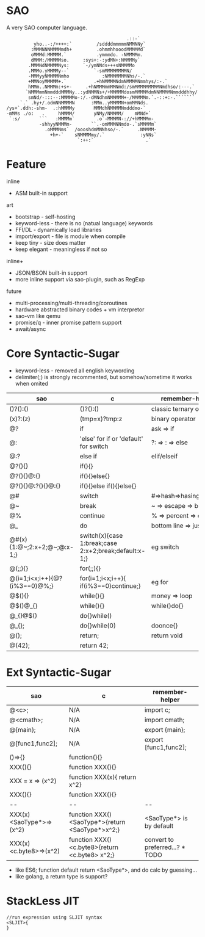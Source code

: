 # SAO

A very SAO computer language.

```
                                            .::-`                          
          yho..-:/++++:`         /sddddmmmmmNMMNNy`                        
         :MMMNNNMMMMmdh+         .ohmmhhooodMMMMMd`                        
         oMMMd:MMMMM.`           .ymmmdo. -NMMMMm.                         
         dMMM:/MMMMMso.     :sys+:-:ydMN+:NMMMMy`                          
        .MMMNdNMMMMNys:     `-/ymNNds+++sNMMMMo                            
        .MMMo.yMMMMy--`         `-smMMMMMMMMN/                             
        -MMMyyNMMMMNmho            :NMMMMMMMNhs/-.`                        
        +MMNoyMMMMM+.`          .+hNMMMMNdmNMMMMNmmhys/:-.`                
        hMMm..NMMMm:+s+-     .+hNMMMmmMMNmd:/smMMMMMMMMMNmdhso/:---.`      
       `NMMMmmNmmdddMMMNy..:ydNMMNs+/+MMMMMdosmMMMMMdmNNMMMMNmmdddhhy/     
        smNd/-:::--:MMMMMo-:/.-dMNdhmNMMMMM+-/MMMMMm.`.-::+:-.```````      
     `.` .hy+/.odmNNMMMMN      :MMm..yMMMMN+omMMNds.                       
/ys+`.ddh:-shm-  .:hMMMMy       MMMdhNMMMMNmdddmo-`                        
-mMMs ./o:   .     hMMMM/       yNMy/NMMMM/    mMNd+`                      
 `:s/       ```   :MMMMm`        .o`-MMMMN-://+hMMMMm-                     
            -shhyyNMMMm-       ``.-omMMMNNmdo-.`sMMMMm`                    
              .oMMMNms`  /oooshdmMNNhso/-.`     .NMMMM-                    
                +h+-`    sNMMMMmy/.`             :yNNs`                    
                          `:++:`                   .`                      
```

# Feature

inline

* ASM built-in support

art

* bootstrap     - self-hosting
* keyword-less  - there is no (natual language) keywords
* FFI/DL        - dynamically load libraries
* import/export - file is module when compile
* keep tiny     - size does matter
* keep elegant  - meaningless if not so

inline+

* JSON/BSON built-in support
* more inline support via sao-plugin, such as RegExp

future

* multi-processing/multi-threading/coroutines
* hardware abstracted binary codes + vm interpretor
* sao-vm like qemu
* promise/q     - inner promise pattern support
* await/async

# Core Syntactic-Sugar

* keyword-less - removed all english keywording
* delimiter(;) is strongly recommented, but somehow/sometime it works when omited

| sao | c | remember-helper |
|---|---|---|
| ()?():() | ()?():() | classic ternary operator |
| (x)?:(z) | (tmp=x)?tmp:z | binary operator |
| @? | if | ask => if |
| @: | 'else' for if or 'default' for switch | ?: => : => else |
| @:? | else if | elif/elseif |
| @?(){} | if(){} |
| @?(){}@:{} | if(){}else{} |
| @?(){}@:?(){}@:{} | if(){}else if(){}else{} |
| @# | switch | #=>hash=>hasing=>switch |
| @~ | break | ~ => escape => break |
| @% | continue | % => percent => continue |
| @\_ | do| bottom line => just do it |
| @#(x){1:@\~;2:x+2;@\~;@:x-1;} | switch(x){case 1:break;case 2:x+2;break;default:x-1;} | eg switch |
| @(;;){} | for(;;){} |
| @(i=1;i<x;i++){@?(i%3==0)@%;} | for(i=1;i<x;i++){ if(i%3==0)continue;} | eg for |
| @$(){} | while(){} | money => loop |
| @$()@\_{} | while(){}  | while()do{} |
| @\_{}@$() | do{}while() | 
| @\_{}; | do{}while(0) | doonce{} |
| @(); | return; | return void |
| @(42); | return 42; | 

# Ext Syntactic-Sugar

| sao | c | remember-helper |
|---|---|---|
| @\<c\>; | N/A | import c; |
| @\<cmath\>; | N/A | import cmath; |
| @{main}; | N/A | export {main}; |
| @[func1,func2]; | N/A | export [func1,func2]; |
| ()=>{} | function(){} |
| XXX(){} | function XXX(){} |
| XXX = x => (x^2) | function XXX(x){ return x^2} |
| XXX(){} | function XXX(){} |
| -- | -- | -- |
| XXX(x)<SaoType*>=>(x^2)| function XXX()<SaoType*>{return <SaoType*>x^2;} | <SaoType*> is by default |
| XXX(x)<c.byte8>=>(x^2)| function XXX()<c.byte8>{return <c.byte8> x^2;} | convert to preferred...? * TODO |

* like ES6; function default return <SaoType*>, and do calc by guessing...
* like golang, a return type is support?

# StackLess JIT

```
//run expression using SLJIT syntax
<SLJIT>{
}
```















